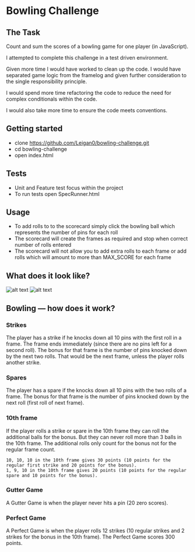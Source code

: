 
Bowling Challenge
=================

## The Task

Count and sum the scores of a bowling game for one player (in JavaScript).

I attempted to complete this challenge in a test driven environment.

Given more time I would have worked to clean up the code. I would have separated game logic from the framelog and given further consideration to the single responsibility principle.

I would spend more time refactoring the code to reduce the need for complex conditionals within the code.

I would also take more time to ensure the code meets conventions.

## Getting started
* clone https://github.com/Leigan0/bowling-challenge.git
* cd bowling-challenge
* open index.html

## Tests
* Unit and Feature test focus within the project
* To run tests open SpecRunner.html

## Usage
* To add rolls to to the scorecard simply click the bowling ball which represents the number of pins for each roll
* The scorecard will create the frames as required and stop when correct number of rolls entered
* The scorecard will not allow you to add extra rolls to each frame or add rolls which will amount to more than MAX_SCORE for each frame

## What does it look like?

![alt text](https://i.imgur.com/BSnNiYG.jpg)
![alt text](https://i.imgur.com/YzpQsRY.jpg)

## Bowling — how does it work?

### Strikes

The player has a strike if he knocks down all 10 pins with the first roll in a frame. The frame ends immediately (since there are no pins left for a second roll). The bonus for that frame is the number of pins knocked down by the next two rolls. That would be the next frame, unless the player rolls another strike.

### Spares

The player has a spare if the knocks down all 10 pins with the two rolls of a frame. The bonus for that frame is the number of pins knocked down by the next roll (first roll of next frame).

### 10th frame

If the player rolls a strike or spare in the 10th frame they can roll the additional balls for the bonus. But they can never roll more than 3 balls in the 10th frame. The additional rolls only count for the bonus not for the regular frame count.

    10, 10, 10 in the 10th frame gives 30 points (10 points for the regular first strike and 20 points for the bonus).
    1, 9, 10 in the 10th frame gives 20 points (10 points for the regular spare and 10 points for the bonus).

### Gutter Game

A Gutter Game is when the player never hits a pin (20 zero scores).

### Perfect Game

A Perfect Game is when the player rolls 12 strikes (10 regular strikes and 2 strikes for the bonus in the 10th frame). The Perfect Game scores 300 points.
